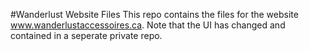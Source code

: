 #Wanderlust Website Files
This repo contains the files for the website www.wanderlustaccessoires.ca. Note that the UI has changed and contained in a seperate private repo.
